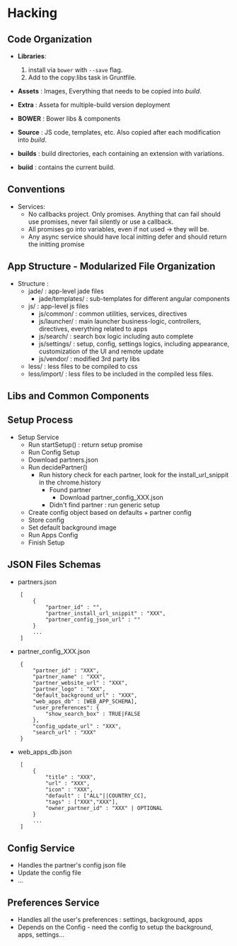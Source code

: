 # Hacking

## Code Organization

- **Libraries**:
    1. install via `bower` with `--save` flag.
    2. Add to the copy:libs task in Gruntfile.

- **Assets** : Images, Everything that needs to be copied into *build*.
- **Extra**  : Asseta for multiple-build version deployment
- **BOWER**  : Bower libs & components
- **Source** : JS code, templates, etc. Also copied after each modification into *build*.
- **builds** : build directories, each containing an extension with variations.
- **buiid**  : contains the current build.

## Conventions
- Services:
    - No callbacks project. Only promises. Anything that can fail should use promises, never fail silently or use a callback.
    - All promises go into variables, even if not used -> they will be.
    - Any async service should have local initting defer and should return the initting promise

## App Structure - Modularized File Organization
- Structure :
    - jade/ : app-level jade files
        - jade/templates/ : sub-templates for different angular components
    - js/ : app-level js files
        - js/common/ : common utilities, services, directives
        - js/launcher/ : main launcher business-logic, controllers, directives, everything related to apps
        - js/search/ : search box logic including auto complete
        - js/settings/ : setup, config, settings logics, including appearance, customization of the UI and remote update
        - js/vendor/ : modified 3rd party libs
    - less/ : less files to be compiled to css
    - less/import/ : less files to be included in the compiled less files.

## Libs and Common Components

## Setup Process
- Setup Service
    - Run startSetup() : return setup promise
    - Run Config Setup
    - Download partners.json
    - Run decidePartner()
        - Run history check for each partner, look for the install_url_snippit in the chrome.history
            - Found partner
                - Download partner_config_XXX.json
            - Didn't find partner : run generic setup
    - Create config object based on defaults + partner config
    - Store config
    - Set default background image
    - Run Apps Config
    - Finish Setup

## JSON Files Schemas
- partners.json
```
    [
        {
            "partner_id" : "",
            "partner_install_url_snippit" : "XXX",
            "partner_config_json_url" : ""
        }
        ...
    ]
```
- partner_config_XXX.json
```
    {
        "partner_id" : "XXX",
        "partner_name" : "XXX",
        "partner_website_url" : "XXX",
        "partner_logo" : "XXX",
        "default_background_url" : "XXX",
        "web_apps_db" : [WEB_APP_SCHEMA],
        "user_preferences": {
            "show_search_box" : TRUE|FALSE
        },
        "config_update_url" : "XXX",
        "search_url" : "XXX"
    }
```
- web_apps_db.json
```
    [
        {
            "title" : "XXX",
            "url" : "XXX",
            "icon" : "XXX",
            "default" : ["ALL"||COUNTRY_CC],
            "tags" : ["XXX","XXX"],
            "owner_partner_id" : "XXX" | OPTIONAL
        }
        ...
    ]
```

## Config Service
- Handles the partner's config json file
- Update the config file
- ...

## Preferences Service
- Handles all the user's preferences : settings, background, apps
- Depends on the Config - need the config to setup the background, apps, settings...




